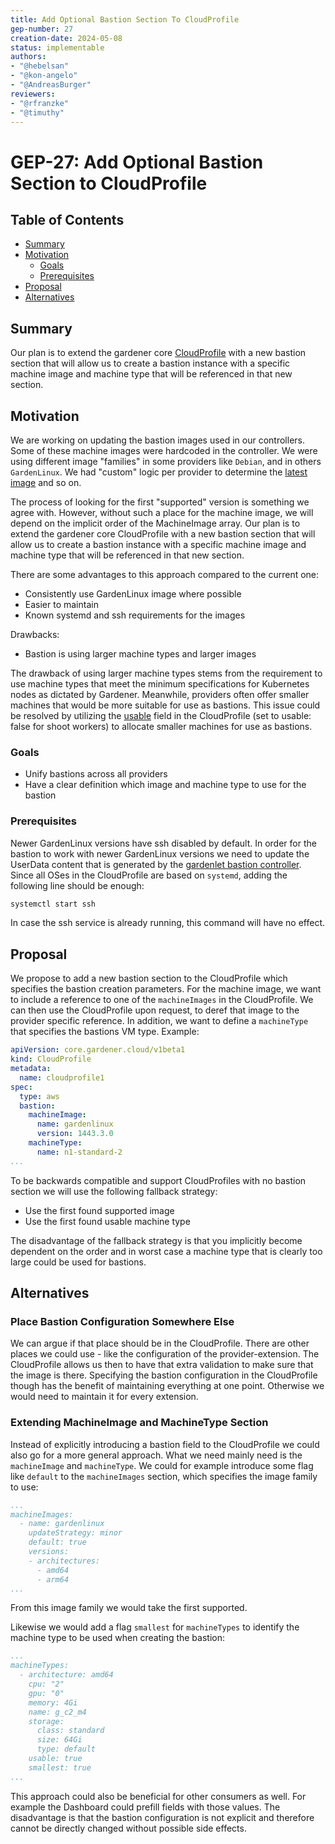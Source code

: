 ```yaml
---
title: Add Optional Bastion Section To CloudProfile
gep-number: 27
creation-date: 2024-05-08
status: implementable
authors:
- "@hebelsan"
- "@kon-angelo"
- "@AndreasBurger"
reviewers:
- "@rfranzke"
- "@timuthy"
---
```


# GEP-27: Add Optional Bastion Section to CloudProfile

## Table of Contents

- [Summary](#summary)
- [Motivation](#motivation)
    - [Goals](#goals)
    - [Prerequisites](#prerequisites)
- [Proposal](#proposal)
- [Alternatives](#alternatives)

## Summary

Our plan is to extend the gardener core [CloudProfile](https://github.com/gardener/gardener/blob/de64bb6ad2ff2e1a3155b44e0e4a1e565b3206b3/docs/api-reference/core.md#cloudprofile) with a new bastion section that will allow us to create a bastion instance with a specific machine image and machine type that will be referenced in that new section.

## Motivation

We are working on updating the bastion images used in our controllers.
Some of these machine images were hardcoded in the controller.
We were using different image "families" in some providers like `Debian`, and in others `GardenLinux`.
We had "custom" logic per provider to determine the [latest image](https://github.com/gardener/gardener-extension-provider-aws/blob/b5458175c7ec95824b752bd6a3183a83894b7a57/pkg/controller/bastion/options.go#L141) and so on.

The process of looking for the first "supported" version is something we agree with.
However, without such a place for the machine image, we will depend on the implicit order of the MachineImage array.
Our plan is to extend the gardener core CloudProfile with a new bastion section that will allow us to create a bastion instance with a specific machine image and machine type that will be referenced in that new section.

There are some advantages to this approach compared to the current one:
- Consistently use GardenLinux image where possible
- Easier to maintain
- Known systemd and ssh requirements for the images

Drawbacks:
- Bastion is using larger machine types and larger images

The drawback of using larger machine types stems from the requirement to use machine types that meet the minimum specifications for Kubernetes nodes as dictated by Gardener. 
Meanwhile, providers often offer smaller machines that would be more suitable for use as bastions.
This issue could be resolved by utilizing the [usable](https://github.com/gardener/gardener/blob/e80591fa667e763a936d544b806689aba96fd951/pkg/apis/core/v1beta1/types_cloudprofile.go#L159) field in the CloudProfile (set to usable: false for shoot workers) to allocate smaller machines for use as bastions.

### Goals

- Unify bastions across all providers
- Have a clear definition which image and machine type to use for the bastion

### Prerequisites

Newer GardenLinux versions have ssh disabled by default.
In order for the bastion to work with newer GardenLinux versions we need to update the UserData content that is generated by the [gardenlet bastion controller](https://github.com/gardener/gardener/blob/38143e7b9f4913d6ae11072064bb13a39b2ef17f/pkg/gardenlet/controller/bastion/reconciler.go#L269).
Since all OSes in the CloudProfile are based on `systemd`, adding the following line should be enough:
```bash
systemctl start ssh
```
In case the ssh service is already running, this command will have no effect.

## Proposal

We propose to add a new bastion section to the CloudProfile which specifies the bastion creation parameters.
For the machine image, we want to include a reference to one of the `machineImages` in the CloudProfile. We can then use the CloudProfile upon request, to deref that image to the provider specific reference.
In addition, we want to define a `machineType` that specifies the bastions VM type.
Example:
```yaml
apiVersion: core.gardener.cloud/v1beta1
kind: CloudProfile
metadata:
  name: cloudprofile1
spec:
  type: aws
  bastion:
    machineImage:
      name: gardenlinux
      version: 1443.3.0
    machineType:
      name: n1-standard-2
...
```

To be backwards compatible and support CloudProfiles with no bastion section we will use the following fallback strategy:

- Use the first found supported image
- Use the first found usable machine type

The disadvantage of the fallback strategy is that you implicitly become dependent on the order and in worst case a machine type that is clearly too large could be used for bastions.

## Alternatives

### Place Bastion Configuration Somewhere Else

We can argue if that place should be in the CloudProfile.
There are other places we could use - like the configuration of the provider-extension.
The CloudProfile allows us then to have that extra validation to make sure that the image is there.
Specifying the bastion configuration in the CloudProfile though has the benefit of maintaining everything at one point.
Otherwise we would need to maintain it for every extension.

### Extending MachineImage and MachineType Section

Instead of explicitly introducing a bastion field to the CloudProfile we could also go for a more general approach.
What we need mainly need is the `machineImage` and `machineType`.
We could for example introduce some flag like `default` to the `machineImages` section, which specifies the image family to use:
```yaml
...
machineImages:
  - name: gardenlinux
    updateStrategy: minor
    default: true
    versions:
    - architectures:
      - amd64
      - arm64
...
```
From this image family we would take the first supported.

Likewise we would add a flag `smallest` for `machineTypes` to identify the machine type to be used when creating the bastion:
```yaml
...
machineTypes:
  - architecture: amd64
    cpu: "2"
    gpu: "0"
    memory: 4Gi
    name: g_c2_m4
    storage:
      class: standard
      size: 64Gi
      type: default
    usable: true
    smallest: true
...
```

This approach could also be beneficial for other consumers as well.
For example the Dashboard could prefill fields with those values.
The disadvantage is that the bastion configuration is not explicit and therefore cannot be directly changed without possible side effects.
